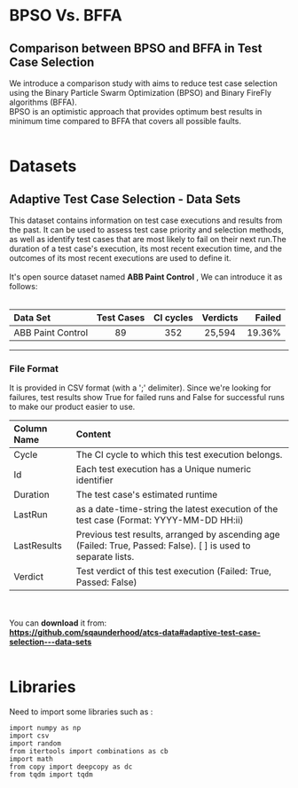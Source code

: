   
# BPSO Vs. BFFA 
## Comparison between BPSO and BFFA in Test Case Selection
We introduce a comparison study with aims to reduce test case selection using the Binary Particle Swarm Optimization (BPSO) and Binary FireFly algorithms (BFFA).<br />
BPSO is an optimistic approach that provides optimum best results in minimum time compared to BFFA that covers all possible faults.
<br /><br />
# Datasets <br />
## Adaptive Test Case Selection - Data Sets
This dataset contains information on test case executions and results from the past. It can be used to assess test case priority and selection methods, as well as identify test cases that are most likely to fail on their next run.The duration of a test case's execution, its most recent execution time, and the outcomes of its most recent executions are used to define it. 
<br /><br />It's open source dataset named **ABB Paint Control** 
 , We can introduce it as follows: <br /><br />




| Data Set          | Test Cases    | CI cycles | Verdicts | Failed |
| :---------------- |:-------------:| :--------:| :------: |-------:|
| ABB Paint Control | 89            |    352    | 25,594   | 19.36% | 


***

### File Format
It is provided in CSV format (with a ';' delimiter). Since we're looking for failures, test results show True for failed runs and False for successful runs to make our product easier to use.


| Column Name       | Content                                             | 
| :---------------- |:----------------------------------------------------| 
|    Cycle          | The CI cycle to which this test execution belongs.                                      |   
|     Id            | Each test execution has a Unique numeric identifier                                     |      
|     Duration      | The test case's estimated runtime                                                       |    
|     LastRun       | as a date-time-string the latest execution of the test case (Format: YYYY-MM-DD HH:ii)  |   
|     LastResults   | Previous test results, arranged by ascending age (Failed: True, Passed: False). [ ] is used to separate lists. |        
|     Verdict       | Test verdict of this test execution (Failed: True, Passed: False)                       |  

<br /> <br /> You can **download** it from:<br /> 
**https://github.com/sqaunderhood/atcs-data#adaptive-test-case-selection---data-sets**
<br />
<br />
# Libraries 
 Need to import some libraries such as :<br />
 ```
import numpy as np
import csv
import random
from itertools import combinations as cb
import math
from copy import deepcopy as dc
from tqdm import tqdm
```





